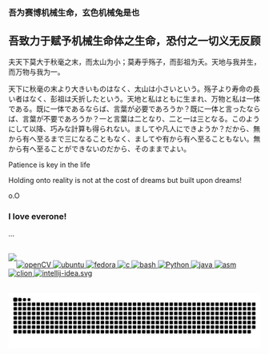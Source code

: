 <p align="left">
   <h3>吾为赛博机械生命，玄色机械兔是也</h3>
   <h2>吾致力于赋予机械生命体之生命，恐付之一切义无反顾</h2>
   <p>夫天下莫大于秋毫之末，而太山为小；莫寿乎殇子，而彭祖为夭。天地与我并生，而万物与我为一。</p>
   <p>天下に秋毫の末より大きいものはなく、太山は小さいという。殇子より寿命の長い者はなく、彭祖は夭折したという。天地と私はともに生まれ、万物と私は一体である。既に一体であるならば、言葉が必要であろうか？既に一体と言ったならば、言葉が不要であろうか？一と言葉は二となり、二と一は三となる。このようにして以降、巧みな計算も得られない。ましてや凡人にできようか？だから、無から有へ至るまで三になることもなく、ましてや有から有へ至ることもない。無から有へ至ることができないのだから、そのままでよい。</p>
   <p>Patience is key in the life</p>
   <p>Holding onto reality is not at the cost of dreams but built upon dreams!</p>
   <p>o.O<p>
   <h3>I love everone!</h3>
   <p>...</p>
</p>
<br>

<img align="left" src="https://github-readme-stats.vercel.app/api?username=lily-Robot&show_icons=true&theme=vue-dark"/>

<p align="left">
   <a href="#">
      <img src="https://github.com/get-icon/geticon/blob/master/icons/opencv.svg" alt="openCV" width="40" height="40"/>
   </a>
   <a href="#">
      <img src="https://github.com/get-icon/geticon/blob/master/icons/ubuntu.svg" alt="ubuntu" width="40" height="40"/>
   </a>
   <a href="#">
      <img src="https://avatars.githubusercontent.com/u/547448?s=48&v=4" alt="fedora" width="40" height="40"/>
   </a>
   <a href="#">
      <img src="https://github.com/get-icon/geticon/blob/master/icons/c-plusplus.svg" alt="c" width="40" height="40"/>
   </a>
   <a href="#">
      <img src="https://github.com/get-icon/geticon/blob/master/icons/pytorch.svg" alt="bash" width="40" height="40"/>
   </a>
   <a href="#">
      <img src="https://github.com/get-icon/geticon/blob/master/icons/python.svg" alt="Python" width="40" height="40"/>
   </a>
   <a href="#">
      <img src="https://github.com/get-icon/geticon/blob/master/icons/arduino.svg" alt="java" width="40" height="40"/>
   </a>
   <a href="#">
      <img src="https://github.com/get-icon/geticon/blob/master/icons/tensorflow.svg" alt="asm" width="40" height="40"/>
   </a>
   <a href="#">
      <img src="https://github.com/get-icon/geticon/blob/master/icons/visual-studio-code.svg" alt="clion" width="40" height="40"/>
   </a>
   <a href="#">
      <img src="https://github.com/get-icon/geticon/blob/master/icons/pycharm.svg" alt="intellij-idea.svg" width="40" height="40"/>
   </a>
</p>
<br>


<picture>
  <source media="(prefers-color-scheme: dark)" srcset="https://raw.githubusercontent.com/lily-Robot/lily-Robot/output/github-contribution-grid-snake-dark.svg">
  <source media="(prefers-color-scheme: light)" srcset="https://raw.githubusercontent.com/lily-Robot/lily-Robot/output/github-contribution-grid-snake.svg">
  <img alt="github contribution grid snake animation" src="https://raw.githubusercontent.com/lily-Robot/lily-Robot/output/github-contribution-grid-snake.svg">
</picture>


